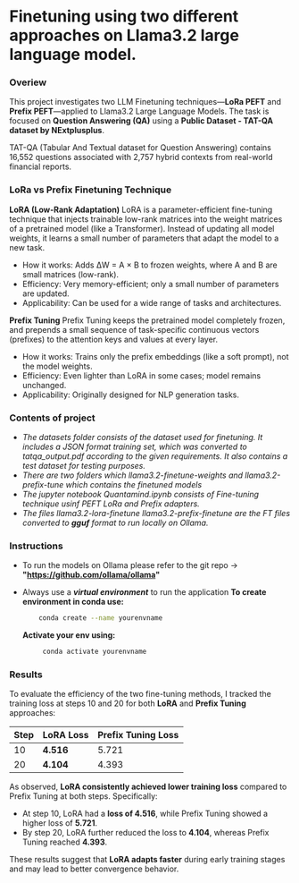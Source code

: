 # Finetuning using two different approaches on Llama3.2 large language model.
### Overiew

This project investigates two LLM Finetuning techniques—**LoRa PEFT** and **Prefix PEFT**—applied to Llama3.2 Large Language Models. The task is focused on **Question Answering (QA)** using a **Public Dataset - TAT-QA dataset by NExtplusplus**.

TAT-QA (Tabular And Textual dataset for Question Answering) contains 16,552 questions associated with 2,757 hybrid contexts from real-world financial reports.

### LoRa vs Prefix Finetuning Technique

**LoRA (Low-Rank Adaptation)**
LoRA is a parameter-efficient fine-tuning technique that injects trainable low-rank matrices into the weight matrices of a pretrained model (like a Transformer). Instead of updating all model weights, it learns a small number of parameters that adapt the model to a new task.

- How it works: Adds ΔW = A × B to frozen weights, where A and B are small matrices (low-rank).
- Efficiency: Very memory-efficient; only a small number of parameters are updated.
- Applicability: Can be used for a wide range of tasks and architectures.

**Prefix Tuning**
Prefix Tuning keeps the pretrained model completely frozen, and prepends a small sequence of task-specific continuous vectors (prefixes) to the attention keys and values at every layer.
- How it works: Trains only the prefix embeddings (like a soft prompt), not the model weights.
- Efficiency: Even lighter than LoRA in some cases; model remains unchanged.
- Applicability: Originally designed for NLP generation tasks.


### Contents of project
- *The datasets folder consists of the dataset used for finetuning. It includes a JSON format training set, which was converted to tatqa_output.pdf according to the given requirements. It also contains a test dataset for testing purposes.*
- *There are two folders which llama3.2-finetune-weights and llama3.2-prefix-tune which contains the finetuned models*
- *The jupyter notebook Quantamind.ipynb consists of Fine-tuning technique usinf PEFT LoRa and Prefix adapters.*
- *The files llama3.2-lora-finetune   llama3.2-prefix-finetune are the FT files converted to **gguf** format to run locally on Ollama.*


### Instructions
- To run the models on Ollama please refer to the git repo -> **"https://github.com/ollama/ollama"**
- Always use a ***virtual environment*** to run the application
    **To create environment in conda use:**
    ```bash
        conda create --name yourenvname
    ```

    **Activate your env using:**
    ```bash
         conda activate yourenvname
    ```
        

### Results

To evaluate the efficiency of the two fine-tuning methods, I tracked the training loss at steps 10 and 20 for both **LoRA** and **Prefix Tuning** approaches:

| Step | LoRA Loss | Prefix Tuning Loss |
|------|-----------|--------------------|
| 10   | **4.516** | 5.721              |
| 20   | **4.104** | 4.393              |

As observed, **LoRA consistently achieved lower training loss** compared to Prefix Tuning at both steps. Specifically:

- At step 10, LoRA had a **loss of 4.516**, while Prefix Tuning showed a higher loss of **5.721**.
- By step 20, LoRA further reduced the loss to **4.104**, whereas Prefix Tuning reached **4.393**.

These results suggest that **LoRA adapts faster** during early training stages and may lead to better convergence behavior.